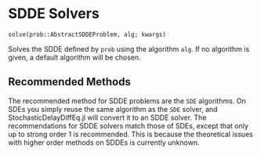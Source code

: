 # SDDE Solvers

`solve(prob::AbstractSDDEProblem, alg; kwargs)`

Solves the SDDE defined by `prob` using the algorithm `alg`. If no algorithm is
given, a default algorithm will be chosen.

## Recommended Methods

The recommended method for SDDE problems are the `SDE` algorithms. On SDEs you
simply reuse the same algorithm as the `SDE` solver, and StochasticDelayDiffEq.jl
will convert it to an SDDE solver. The recommendations for SDDE solvers match
those of SDEs, except that only up to strong order 1 is recommended. This is
because the theoretical issues with higher order methods on SDDEs is currently
unknown. 
